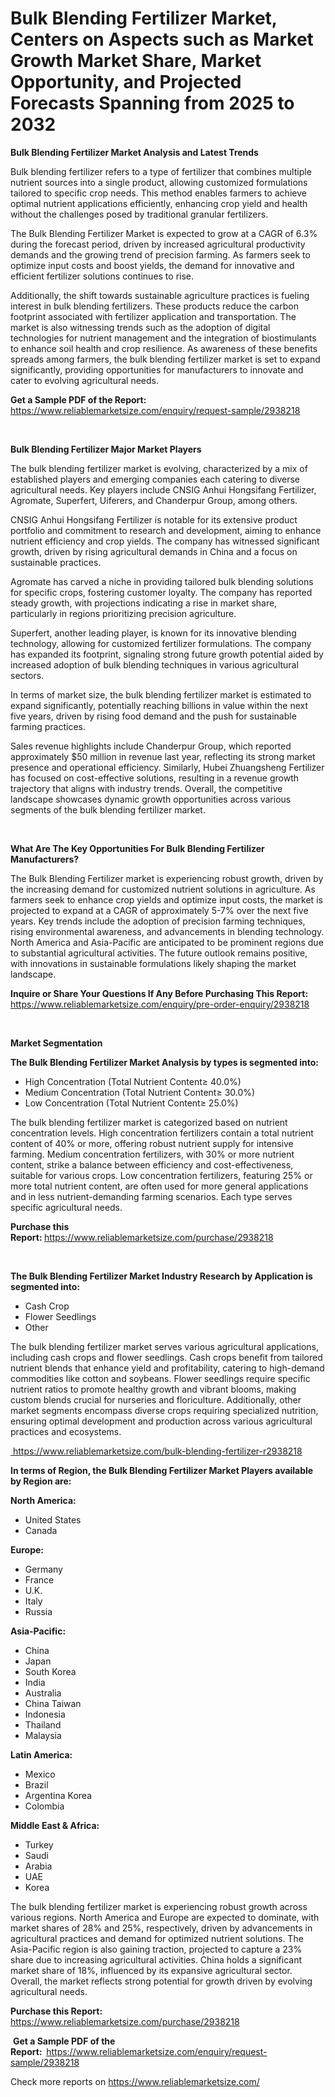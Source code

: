 <p><h1>Bulk Blending Fertilizer Market, Centers on Aspects such as Market Growth Market Share, Market Opportunity, and Projected Forecasts Spanning from 2025 to 2032</h1></p><p><strong>Bulk Blending Fertilizer Market Analysis and Latest Trends</strong></p>
<p><p>Bulk blending fertilizer refers to a type of fertilizer that combines multiple nutrient sources into a single product, allowing customized formulations tailored to specific crop needs. This method enables farmers to achieve optimal nutrient applications efficiently, enhancing crop yield and health without the challenges posed by traditional granular fertilizers. </p><p>The Bulk Blending Fertilizer Market is expected to grow at a CAGR of 6.3% during the forecast period, driven by increased agricultural productivity demands and the growing trend of precision farming. As farmers seek to optimize input costs and boost yields, the demand for innovative and efficient fertilizer solutions continues to rise. </p><p>Additionally, the shift towards sustainable agriculture practices is fueling interest in bulk blending fertilizers. These products reduce the carbon footprint associated with fertilizer application and transportation. The market is also witnessing trends such as the adoption of digital technologies for nutrient management and the integration of biostimulants to enhance soil health and crop resilience. As awareness of these benefits spreads among farmers, the bulk blending fertilizer market is set to expand significantly, providing opportunities for manufacturers to innovate and cater to evolving agricultural needs.</p></p>
<p><strong>Get a Sample PDF of the Report:&nbsp;</strong> <a href="https://www.reliablemarketsize.com/enquiry/request-sample/2938218?utm_campaign=2876&utm_medium=2&utm_source=Github&utm_content=ia&utm_term=15032025&utm_id=bulk-blending-fertilizer">https://www.reliablemarketsize.com/enquiry/request-sample/2938218</a></p>
<p>&nbsp;</p>
<p><strong>Bulk Blending Fertilizer Major Market Players</strong></p>
<p><p>The bulk blending fertilizer market is evolving, characterized by a mix of established players and emerging companies each catering to diverse agricultural needs. Key players include CNSIG Anhui Hongsifang Fertilizer, Agromate, Superfert, Uiferers, and Chanderpur Group, among others.</p><p>CNSIG Anhui Hongsifang Fertilizer is notable for its extensive product portfolio and commitment to research and development, aiming to enhance nutrient efficiency and crop yields. The company has witnessed significant growth, driven by rising agricultural demands in China and a focus on sustainable practices.</p><p>Agromate has carved a niche in providing tailored bulk blending solutions for specific crops, fostering customer loyalty. The company has reported steady growth, with projections indicating a rise in market share, particularly in regions prioritizing precision agriculture.</p><p>Superfert, another leading player, is known for its innovative blending technology, allowing for customized fertilizer formulations. The company has expanded its footprint, signaling strong future growth potential aided by increased adoption of bulk blending techniques in various agricultural sectors.</p><p>In terms of market size, the bulk blending fertilizer market is estimated to expand significantly, potentially reaching billions in value within the next five years, driven by rising food demand and the push for sustainable farming practices.</p><p>Sales revenue highlights include Chanderpur Group, which reported approximately $50 million in revenue last year, reflecting its strong market presence and operational efficiency. Similarly, Hubei Zhuangsheng Fertilizer has focused on cost-effective solutions, resulting in a revenue growth trajectory that aligns with industry trends. Overall, the competitive landscape showcases dynamic growth opportunities across various segments of the bulk blending fertilizer market.</p></p>
<p>&nbsp;</p>
<p><strong>What Are The Key Opportunities For Bulk Blending Fertilizer Manufacturers?</strong></p>
<p><p>The Bulk Blending Fertilizer market is experiencing robust growth, driven by the increasing demand for customized nutrient solutions in agriculture. As farmers seek to enhance crop yields and optimize input costs, the market is projected to expand at a CAGR of approximately 5-7% over the next five years. Key trends include the adoption of precision farming techniques, rising environmental awareness, and advancements in blending technology. North America and Asia-Pacific are anticipated to be prominent regions due to substantial agricultural activities. The future outlook remains positive, with innovations in sustainable formulations likely shaping the market landscape.</p></p>
<p><strong>Inquire or Share Your Questions If Any Before Purchasing This Report:</strong> <a href="https://www.reliablemarketsize.com/enquiry/pre-order-enquiry/2938218?utm_campaign=2876&utm_medium=2&utm_source=Github&utm_content=ia&utm_term=15032025&utm_id=bulk-blending-fertilizer">https://www.reliablemarketsize.com/enquiry/pre-order-enquiry/2938218</a></p>
<p>&nbsp;</p>
<p><strong>Market Segmentation</strong></p>
<p><strong>The Bulk Blending Fertilizer Market Analysis by types is segmented into:</strong></p>
<p><ul><li>High Concentration (Total Nutrient Content≥ 40.0%)</li><li>Medium Concentration (Total Nutrient Content≥ 30.0%)</li><li>Low Concentration (Total Nutrient Content≥ 25.0%)</li></ul></p>
<p><p>The bulk blending fertilizer market is categorized based on nutrient concentration levels. High concentration fertilizers contain a total nutrient content of 40% or more, offering robust nutrient supply for intensive farming. Medium concentration fertilizers, with 30% or more nutrient content, strike a balance between efficiency and cost-effectiveness, suitable for various crops. Low concentration fertilizers, featuring 25% or more total nutrient content, are often used for more general applications and in less nutrient-demanding farming scenarios. Each type serves specific agricultural needs.</p></p>
<p><strong>Purchase this Report:&nbsp;</strong><a href="https://www.reliablemarketsize.com/purchase/2938218?utm_campaign=2876&utm_medium=2&utm_source=Github&utm_content=ia&utm_term=15032025&utm_id=bulk-blending-fertilizer">https://www.reliablemarketsize.com/purchase/2938218</a></p>
<p>&nbsp;</p>
<p><strong>The Bulk Blending Fertilizer Market Industry Research by Application is segmented into:</strong></p>
<p><ul><li>Cash Crop</li><li>Flower Seedlings</li><li>Other</li></ul></p>
<p><p>The bulk blending fertilizer market serves various agricultural applications, including cash crops and flower seedlings. Cash crops benefit from tailored nutrient blends that enhance yield and profitability, catering to high-demand commodities like cotton and soybeans. Flower seedlings require specific nutrient ratios to promote healthy growth and vibrant blooms, making custom blends crucial for nurseries and floriculture. Additionally, other market segments encompass diverse crops requiring specialized nutrition, ensuring optimal development and production across various agricultural practices and ecosystems.</p></p>
<p><a href="https://www.reliablemarketsize.com/bulk-blending-fertilizer-r2938218?utm_campaign=2876&utm_medium=2&utm_source=Github&utm_content=ia&utm_term=15032025&utm_id=bulk-blending-fertilizer">&nbsp;https://www.reliablemarketsize.com/bulk-blending-fertilizer-r2938218</a></p>
<p><strong>In terms of Region, the Bulk Blending Fertilizer Market Players available by Region are:</strong></p>
<p>
    <p> <strong> North America: </strong>
        <ul>
            <li>United States</li>
            <li>Canada</li>
        </ul>
        </p> 
    <p> <strong> Europe: </strong>
        <ul>
            <li>Germany</li>
            <li>France</li>
            <li>U.K.</li>
            <li>Italy</li>
            <li>Russia</li>
        </ul>
        </p> 
    <p> <strong> Asia-Pacific: </strong>
        <ul>
            <li>China</li>
            <li>Japan</li>
            <li>South Korea</li>
            <li>India</li>
            <li>Australia</li>
            <li>China Taiwan</li>
            <li>Indonesia</li>
            <li>Thailand</li>
            <li>Malaysia</li>
        </ul>
        </p> 
    <p> <strong> Latin America: </strong>
        <ul>
            <li>Mexico</li>
            <li>Brazil</li>
            <li>Argentina Korea</li>
            <li>Colombia</li>
        </ul>
        </p> 
    <p> <strong> Middle East & Africa: </strong>
        <ul>
            <li>Turkey</li>
            <li>Saudi</li>
            <li>Arabia</li>
            <li>UAE</li>
            <li>Korea</li>
        </ul>
    </p>
    </p>
<p><p>The bulk blending fertilizer market is experiencing robust growth across various regions. North America and Europe are expected to dominate, with market shares of 28% and 25%, respectively, driven by advancements in agricultural practices and demand for optimized nutrient solutions. The Asia-Pacific region is also gaining traction, projected to capture a 23% share due to increasing agricultural activities. China holds a significant market share of 18%, influenced by its expansive agricultural sector. Overall, the market reflects strong potential for growth driven by evolving agricultural needs.</p></p>
<p><strong>Purchase this Report: </strong><a href="https://www.reliablemarketsize.com/purchase/2938218?utm_campaign=2876&utm_medium=2&utm_source=Github&utm_content=ia&utm_term=15032025&utm_id=bulk-blending-fertilizer">https://www.reliablemarketsize.com/purchase/2938218</a></p>
<p>&nbsp;<strong>Get a Sample PDF of the Report:&nbsp;&nbsp;</strong><a href="https://www.reliablemarketsize.com/enquiry/request-sample/2938218?utm_campaign=2876&utm_medium=2&utm_source=Github&utm_content=ia&utm_term=15032025&utm_id=bulk-blending-fertilizer">https://www.reliablemarketsize.com/enquiry/request-sample/2938218</a></p>
<p><strong></strong></p>
<p>Check more reports on <a href="https://www.reliablemarketsize.com/?utm_campaign=2876&utm_medium=2&utm_source=Github&utm_content=ia&utm_term=15032025&utm_id=bulk-blending-fertilizer">https://www.reliablemarketsize.com/</a></p>